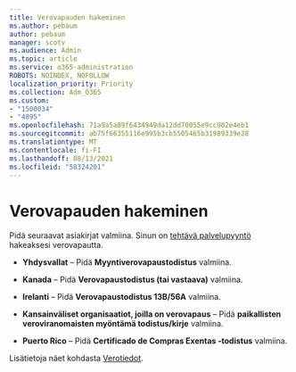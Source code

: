 ```yaml
---
title: Verovapauden hakeminen
ms.author: pebaum
author: pebaum
manager: scotv
ms.audience: Admin
ms.topic: article
ms.service: o365-administration
ROBOTS: NOINDEX, NOFOLLOW
localization_priority: Priority
ms.collection: Adm_O365
ms.custom:
- "1500034"
- "4895"
ms.openlocfilehash: 71a9a5a89f6434949da12dd70055e9cc902e4eb1
ms.sourcegitcommit: ab75f66355116e995b3cb5505465b31989339e28
ms.translationtype: MT
ms.contentlocale: fi-FI
ms.lasthandoff: 08/13/2021
ms.locfileid: "58324201"
---
```

# <a name="apply-for-tax-exempt-status"></a>Verovapauden hakeminen

Pidä seuraavat asiakirjat valmiina. Sinun on [tehtävä palvelupyyntö](https://go.microsoft.com/fwlink/p/?linkid=518322) hakeaksesi verovapautta.

- **Yhdysvallat** – Pidä **Myyntiverovapaustodistus** valmiina.

- **Kanada** – Pidä **Verovapaustodistus (tai vastaava)** valmiina.

- **Irelanti** – Pidä **Verovapaustodistus 13B/56A** valmiina.

- **Kansainväliset organisaatiot, joilla on verovapaus** – Pidä **paikallisten veroviranomaisten myöntämä todistus/kirje** valmiina.

- **Puerto Rico** – Pidä **Certificado de Compras Exentas -todistus** valmiina.

Lisätietoja näet kohdasta [Verotiedot](https://docs.microsoft.com/microsoft-365/commerce/billing-and-payments/tax-information).
